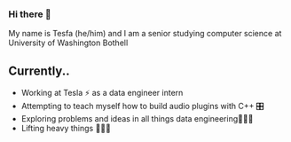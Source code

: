 ### Hi there 👋
My name is Tesfa (he/him) and I am a senior studying computer science at University of Washington Bothell

## Currently..
- Working at Tesla ⚡️ as a data engineer intern
- Attempting to teach myself how to build audio plugins with C++ 🎛
- Exploring problems and ideas in all things data engineering👨🏽‍💻
- Lifting heavy things 🏋🏽‍♂️
